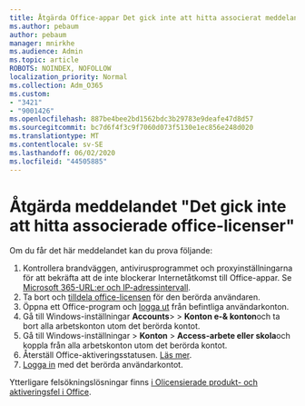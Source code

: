 ```yaml
---
title: Åtgärda Office-appar Det gick inte att hitta associerat meddelande om office-licenser
ms.author: pebaum
author: pebaum
manager: mnirkhe
ms.audience: Admin
ms.topic: article
ROBOTS: NOINDEX, NOFOLLOW
localization_priority: Normal
ms.collection: Adm_O365
ms.custom:
- "3421"
- "9001426"
ms.openlocfilehash: 887be4bee2bd1562bdc3b29783e9deafe47d8d57
ms.sourcegitcommit: bc7d6f4f3c9f7060d073f5130e1ec856e248d020
ms.translationtype: MT
ms.contentlocale: sv-SE
ms.lasthandoff: 06/02/2020
ms.locfileid: "44505885"
---
```

# <a name="fixing-the-office-apps-couldnt-find-office-licenses-associated-message"></a>Åtgärda meddelandet "Det gick inte att hitta associerade office-licenser"

Om du får det här meddelandet kan du prova följande:

1. Kontrollera brandväggen, antivirusprogrammet och proxyinställningarna för att bekräfta att de inte blockerar Internetåtkomst till Office-appar. Se [Microsoft 365-URL:er och IP-adressintervall](https://docs.microsoft.com/office365/enterprise/urls-and-ip-address-ranges).
2. Ta bort och [tilldela office-licensen](https://docs.microsoft.com/microsoft-365/admin/manage/assign-licenses-to-users) för den berörda användaren. 
3. Öppna ett Office-program och [logga ut](https://support.office.com/article/5a20dc11-47e9-4b6f-945d-478cb6d92071) från befintliga användarkonton.
4. Gå till Windows-inställningar **Accounts**>  >  **Konton e-& konton**och ta bort alla arbetskonton utom det berörda kontot.
5. Gå till Windows-inställningar > **Konton**  >  **Access-arbete eller skola**och koppla från alla arbetskonton utom det berörda kontot.
6. Återställ Office-aktiveringsstatusen. [Läs mer](https://docs.microsoft.com/office365/troubleshoot/activation/reset-office-365-proplus-activation-state).
7. [Logga in](https://support.office.com/article/628ea040-f265-49de-b986-be09c3ebf8a9) med det berörda användarkontot.

Ytterligare felsökningslösningar finns [i Olicensierade produkt- och aktiveringsfel i Office](https://support.office.com/Article/0d23d3c0-c19c-4b2f-9845-5344fedc4380).